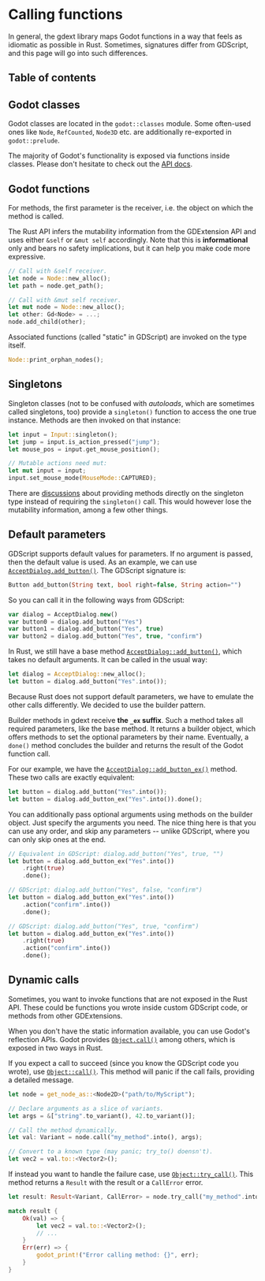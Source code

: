 <!--
  ~ Copyright (c) godot-rust; Bromeon and contributors.
  ~ This Source Code Form is subject to the terms of the Mozilla Public
  ~ License, v. 2.0. If a copy of the MPL was not distributed with this
  ~ file, You can obtain one at https://mozilla.org/MPL/2.0/.
-->

# Calling functions

In general, the gdext library maps Godot functions in a way that feels as idiomatic as possible in Rust. Sometimes, signatures differ from
GDScript, and this page will go into such differences.


## Table of contents
<!-- toc -->


## Godot classes

Godot classes are located in the `godot::classes` module. Some often-used ones like `Node`, `RefCounted`, `Node3D` etc. are additionally
re-exported in `godot::prelude`.

The majority of Godot's functionality is exposed via functions inside classes. Please don't hesitate to check out the [API docs][api-classes].


## Godot functions

For methods, the first parameter is the receiver, i.e. the object on which the method is called.

The Rust API infers the mutability information from the GDExtension API and uses either `&self` or `&mut self` accordingly. Note that this is
**informational** only and bears no safety implications, but it can help you make code more expressive.

```rust
// Call with &self receiver.
let node = Node::new_alloc();
let path = node.get_path();

// Call with &mut self receiver.
let mut node = Node::new_alloc();
let other: Gd<Node> = ...;
node.add_child(other);
```

Associated functions (called "static" in GDScript) are invoked on the type itself.

```rust
Node::print_orphan_nodes();
```


## Singletons

Singleton classes (not to be confused with _autoloads_, which are sometimes called singletons, too) provide a `singleton()` function to access
the one true instance. Methods are then invoked on that instance:

```rust
let input = Input::singleton();
let jump = input.is_action_pressed("jump");
let mouse_pos = input.get_mouse_position();

// Mutable actions need mut:
let mut input = input;
input.set_mouse_mode(MouseMode::CAPTURED);
```

There are [discussions][issue-singleton-no-receiver] about providing methods directly on the singleton type instead of requiring the
`singleton()` call. This would however lose the mutability information, among a few other things.


## Default parameters

GDScript supports default values for parameters. If no argument is passed, then the default value is used. As an example, we can use
[`AcceptDialog.add_button()`][godot-acceptdialog-add-button]. The GDScript signature is:

```php
Button add_button(String text, bool right=false, String action="")
```

So you can call it in the following ways from GDScript:

```php
var dialog = AcceptDialog.new()
var button0 = dialog.add_button("Yes")
var button1 = dialog.add_button("Yes", true)
var button2 = dialog.add_button("Yes", true, "confirm")
```

In Rust, we still have a base method [`AcceptDialog::add_button()`][api-acceptdialog-add-button], which takes no default arguments.
It can be called in the usual way:

```rust
let dialog = AcceptDialog::new_alloc();
let button = dialog.add_button("Yes".into());
```

Because Rust does not support default parameters, we have to emulate the other calls differently. We decided to use the builder pattern.

Builder methods in gdext receive **the `_ex` suffix**. Such a method takes all required parameters, like the base method. It returns a builder
object, which offers methods to set the optional parameters by their name. Eventually, a `done()` method concludes the builder and returns the
result of the Godot function call.

For our example, we have the [`AcceptDialog::add_button_ex()`][api-acceptdialog-add-button-ex] method. These two calls are exactly equivalent:

```rust
let button = dialog.add_button("Yes".into());
let button = dialog.add_button_ex("Yes".into()).done();
```

You can additionally pass optional arguments using methods on the builder object. Just specify the arguments you need.
The nice thing here is that you can use any order, and skip any parameters -- unlike GDScript, where you can only skip ones at the end.

```rust
// Equivalent in GDScript: dialog.add_button("Yes", true, "")
let button = dialog.add_button_ex("Yes".into())
    .right(true)
    .done();

// GDScript: dialog.add_button("Yes", false, "confirm")
let button = dialog.add_button_ex("Yes".into())
    .action("confirm".into())
    .done();

// GDScript: dialog.add_button("Yes", true, "confirm")
let button = dialog.add_button_ex("Yes".into())
    .right(true)
    .action("confirm".into())
    .done();
```


## Dynamic calls

Sometimes, you want to invoke functions that are not exposed in the Rust API. These could be functions you wrote inside custom GDScript code,
or methods from other GDExtensions.

When you don't have the static information available, you can use Godot's reflection APIs. Godot provides [`Object.call()`][godot-object-call]
among others, which is exposed in two ways in Rust.

If you expect a call to succeed (since you know the GDScript code you wrote), use [`Object::call()`][api-object-call].
This method will panic if the call fails, providing a detailed message.

```rust
let node = get_node_as::<Node2D>("path/to/MyScript");

// Declare arguments as a slice of variants.
let args = &["string".to_variant(), 42.to_variant()];

// Call the method dynamically.
let val: Variant = node.call("my_method".into(), args);

// Convert to a known type (may panic; try_to() doensn't).
let vec2 = val.to::<Vector2>();
```

If instead you want to handle the failure case, use [`Object::try_call()`][api-object-trycall]. This method returns a `Result` with the result
or a `CallError` error.

```rust
let result: Result<Variant, CallError> = node.try_call("my_method".into(), args);

match result {
    Ok(val) => {
        let vec2 = val.to::<Vector2>();
        // ...
    }
    Err(err) => {
        godot_print!("Error calling method: {}", err);
    }
}
```

[api-acceptdialog-add-button-ex]: https://godot-rust.github.io/docs/gdext/master/godot/engine/struct.AcceptDialog.html#method.add_button_ex
[api-acceptdialog-add-button]: https://godot-rust.github.io/docs/gdext/master/godot/engine/struct.AcceptDialog.html#method.add_button
[api-classes]: https://godot-rust.github.io/docs/gdext/master/godot/engine/index.html
[godot-acceptdialog-add-button]: https://docs.godotengine.org/en/stable/classes/class_acceptdialog.html#class-acceptdialog-method-add-button
[issue-singleton-no-receiver]: https://github.com/godot-rust/gdext/issues/127
[godot-object-call]: https://docs.godotengine.org/en/stable/classes/class_object.html#class-object-method-call
[api-object-call]: https://godot-rust.github.io/docs/gdext/master/godot/engine/struct.Object.html#method.call
[api-object-trycall]: https://godot-rust.github.io/docs/gdext/master/godot/engine/struct.Object.html#method.try_call
